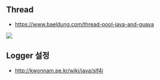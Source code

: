 ## Thread

- https://www.baeldung.com/thread-pool-java-and-guava

![](https://www.baeldung.com/wp-content/uploads/2016/08/2016-08-10_10-16-52-1024x572.png)

## Logger 설정

- http://kwonnam.pe.kr/wiki/java/slf4j

